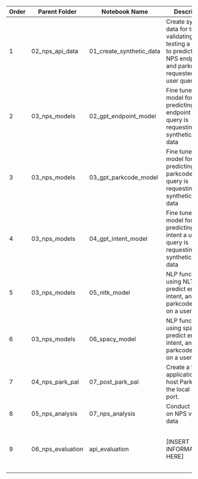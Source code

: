 | Order |     Parent Folder    |      Notebook Name       | Description                                      |     Input                  |     Output                         |
|-------|----------------------|--------------------------|--------------------------------------------------|----------------------------|----------------------------|
| 1     | 02_nps_api_data      | 01_create_synthetic_data | Create synthetic data for training, validating, and testing a model to predict the NPS endpoint and parkcode requested in a user query                        | NPS Parks API endpoint data & synthetic user queries                          | 1. synthetic_queries.csv <br> 2. park_to_parkcode.csv <br> 3. park_to_root.csv |
| 2     | 03_nps_models        | 02_gpt_endpoint_model    | Fine tuned GPT model for predicting the endpoint a user query is requesting using synthetic_queries data    | 1. synthetic_queries.csv                        | 1. endpoint_train_data.jsonl <br> 2. endpoint_val_data.jsonl <br> 3. endpoint_test_data.jsonl <br> 4. GPT Model: nps_model_endpoint<br>                         |
| 3     | 03_nps_models        | 03_gpt_parkcode_model    | Fine tuned GPT model for predicting the parkcode a user query is requesting using synthetic_queries data    | 1. synthetic_queries.csv                        | 1. parkcode_train_data.jsonl <br> 2. parkcode_val_data.jsonl <br> 3. parkcode_test_data.jsonl <br> 4. GPT Model: nps_model_parkcode  |
| 4     | 03_nps_models        | 04_gpt_intent_model      | Fine tuned GPT model for predicting the intent a user query is requesting using synthetic_queries data    | 1. synthetic_queries.csv                        | 1. intent_train_data.jsonl <br> 2. intent_val_data.jsonl <br> 3. intent_test_data.jsonl <br> 4. GPT Model: nps_model_intent        |
| 5     | 03_nps_models        | 05_nltk_model            | NLP functions using NLTK to predict endpoint, intent, and parkcode based on a user query. ||
| 6     | 03_nps_models        | 06_spacy_model           | NLP functions using spaCy to predict endpoint, intent, and parkcode based on a user query. ||
| 7     | 04_nps_park_pal      | 07_post_park_pal         | Create a flask application to host Park Pal on the local 8000 port.           | 1. index.html <br> 2. gpt_model_functions            | A webpage hosted on your local 8000 port.                          |
| 8     | 05_nps_analysis      | 07_nps_analysis          | Conduct analysis on NPS visitation data | 1. NPS_visitations_2023.csv         | 1. nps_monthly_visits.csv <br> 2. nps_yearly_visits.csv <br>3. nps_top_parks.csv|
| 9     | 06_nps_evaluation    | api_evaluation           | [INSERT INFORMATION HERE]               | 1. GPT Model: nps_model_intent <br> 2. GPT Model: nps_model_endpoint <br> 3. GPT Model: nps_model_parkcode  | [INSERT INFORMATION HERE]               |

